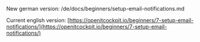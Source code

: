 New german version: /de/docs/beginners/setup-email-notifications.md


Current english version: [https://openitcockpit.io/beginners/7-setup-email-notifications/](https://openitcockpit.io/beginners/7-setup-email-notifications/)